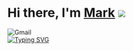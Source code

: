# Hi there, I'm [Mark](https://github.com/Mark-Grigorev) ![](https://github.com/blackcater/blackcater/raw/main/images/Hi.gif) 
 ![Gmail](https://img.shields.io/badge/Gmail-D14836?style=for-the-badge&logo=gmail&logoColor=white&src=markgrigorev02@gmail.com)  
[![Typing SVG](https://readme-typing-svg.herokuapp.com?color=%2336BCF7&lines=Programming+is+life)](https://git.io/typing-svg)



<!--
**Mark-Grigorev/Mark-Grigorev** is a ✨ _special_ ✨ repository because its `README.md` (this file) appears on your GitHub profile.

Here are some ideas to get you started:

- 🔭 I’m currently working on ...
- 🌱 I’m currently learning ...
- 👯 I’m looking to collaborate on ...
- 🤔 I’m looking for help with ...
- 💬 Ask me about ...
- 📫 How to reach me: ...
- 😄 Pronouns: ...
- ⚡ Fun fact: ...
-->
